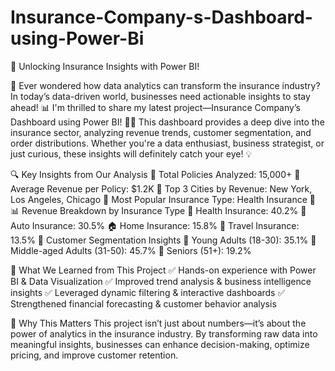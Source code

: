 # Insurance-Company-s-Dashboard-using-Power-Bi
 🚀 Unlocking Insurance Insights with Power BI!

🤔 Ever wondered how data analytics can transform the insurance industry?
In today’s data-driven world, businesses need actionable insights to stay ahead! 📊 I'm thrilled to share my latest project—Insurance Company’s Dashboard using Power BI! 🏦✨
This dashboard provides a deep dive into the insurance sector, analyzing revenue trends, customer segmentation, and order distributions. Whether you're a data enthusiast, business strategist, or just curious, these insights will definitely catch your eye! 💡

🔍 Key Insights from Our Analysis
📌 Total Policies Analyzed: 15,000+
📌 Average Revenue per Policy: $1.2K
📌 Top 3 Cities by Revenue: New York, Los Angeles, Chicago
📌 Most Popular Insurance Type: Health Insurance 🏥
📊 Revenue Breakdown by Insurance Type
🏥 Health Insurance: 40.2%
🚗 Auto Insurance: 30.5%
🏠 Home Insurance: 15.8%
🛫 Travel Insurance: 13.5%
👥 Customer Segmentation Insights
📌 Young Adults (18-30): 35.1%
📌 Middle-aged Adults (31-50): 45.7%
📌 Seniors (51+): 19.2%

📢 What We Learned from This Project
✅ Hands-on experience with Power BI & Data Visualization
✅ Improved trend analysis & business intelligence insights
✅ Leveraged dynamic filtering & interactive dashboards
✅ Strengthened financial forecasting & customer behavior analysis

🌟 Why This Matters
This project isn’t just about numbers—it’s about the power of analytics in the insurance industry. By transforming raw data into meaningful insights, businesses can enhance decision-making, optimize pricing, and improve customer retention.
